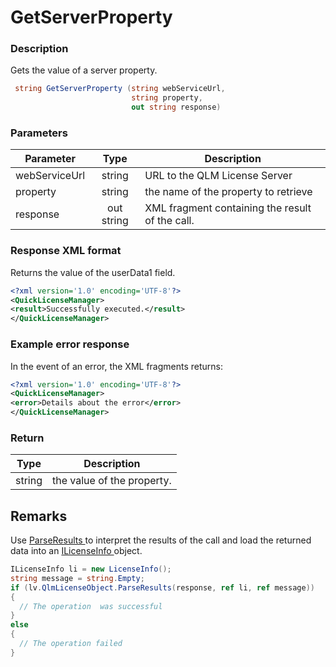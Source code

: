 # GetServerProperty

### Description

Gets the value of a server property.

```c#
 string GetServerProperty (string webServiceUrl, 
                           string property, 
                           out string response)


```

### Parameters

| Parameter     |    Type    | Description                                     |
| ------------- | :--------: | ----------------------------------------------- |
| webServiceUrl |   string   | URL to the QLM License Server                   |
| property      |   string   | the name of the property to retrieve            |
| response      | out string | XML fragment containing the result of the call. |

### Response XML format

Returns the value of the userData1 field.

```xml
<?xml version='1.0' encoding='UTF-8'?>
<QuickLicenseManager>
<result>Successfully executed.</result>
</QuickLicenseManager>

```

### Example error response

In the event of an error, the XML fragments returns:

```xml
<?xml version='1.0' encoding='UTF-8'?>
<QuickLicenseManager>
<error>Details about the error</error>
</QuickLicenseManager>
```

### Return

| Type   | Description                |
| ------ | -------------------------- |
| string | the value of the property. |

## Remarks

Use [ParseResults ](https://soraco.readme.io/reference/parseresults)to interpret the results of the call and load the returned data into an [ILicenseInfo ](https://soraco.readme.io/reference/ilicenseinfo)object.

```c#
ILicenseInfo li = new LicenseInfo();
string message = string.Empty;
if (lv.QlmLicenseObject.ParseResults(response, ref li, ref message))
{
  // The operation  was successful	
}
else
{
  // The operation failed
}
```
